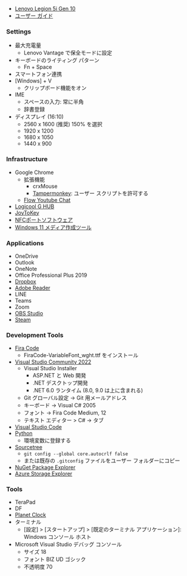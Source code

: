 - [Lenovo Legion 5i Gen 10](https://www.lenovo.com/jp/ja/p/laptops/legion-laptops/legion-5-series/lenovo-legion-5i-gen-10-(15-inch-intel)/83lycto1wwjp4)
- [ユーザー ガイド](https://support.lenovo.com/jp/ja/documentation/legion_5_15_x10)

### Settings
- 最大充電量
  - Lenovo Vantage で保全モードに設定
- キーボードのライティング パターン
  - Fn + Space
- スマートフォン連携
- [Windows] + V
  - クリップボード機能をオン
- IME
  - スペースの入力: 常に半角
  - 辞書登録
- ディスプレイ (16:10)
  - 2560 x 1600 (推奨) 150% を選択
  - 1920 x 1200
  - 1680 x 1050
  - 1440 x 900

### Infrastructure
- Google Chrome
  - 拡張機能
    - crxMouse
    - [Tampermonkey](chrome://extensions/?id=dhdgffkkebhmkfjojejmpbldmpobfkfo): ユーザー スクリプトを許可する
  - [Flow Youtube Chat](https://greasyfork.org/ja/scripts/411442-flow-youtube-chat)
- [Logicool G HUB](https://gaming.logicool.co.jp/ja-jp/innovation/g-hub.html)
- [JoyToKey](https://joytokey.net/)
- [NFCポートソフトウェア](https://www.sony.co.jp/Products/felica/consumer/support/download/nfcportsoftware.html)
- [Windows 11 メディア作成ツール](https://www.microsoft.com/ja-jp/software-download/windows11)

### Applications
- OneDrive
- Outlook
- OneNote
- Office Professional Plus 2019
- [Dropbox](https://www.dropbox.com/desktop)
- [Adobe Reader](https://get.adobe.com/jp/reader/)
- LINE
- Teams
- Zoom
- [OBS Studio](https://obsproject.com/)
- [Steam](https://store.steampowered.com/)

### Development Tools
- [Fira Code](https://fonts.google.com/specimen/Fira+Code)
  - FiraCode-VariableFont_wght.ttf をインストール
- [Visual Studio Community 2022](https://visualstudio.microsoft.com/ja/vs/community/)
  - Visual Studio Installer
    - ASP.NET と Web 開発
    - .NET デスクトップ開発
    - .NET 6.0 ランタイム (8.0, 9.0 は上に含まれる)
  - Git グローバル設定 → Git 用メールアドレス
  - キーボード → Visual C# 2005
  - フォント → Fira Code Medium, 12
  - テキスト エディター > C# → タブ
- [Visual Studio Code](https://code.visualstudio.com/)
- [Python](https://www.python.org/downloads/)
  - 環境変数に登録する
- [Sourcetree](https://www.sourcetreeapp.com/)
  - `git config --global core.autocrlf false`
  - または既存の `.gitconfig` ファイルをユーザー フォルダーにコピー
- [NuGet Package Explorer](https://apps.microsoft.com/detail/9wzdncrdmdm3)
- [Azure Storage Explorer](https://azure.microsoft.com/ja-jp/products/storage/storage-explorer)

### Tools
- TeraPad
- DF
- [Planet Clock](https://github.com/sakapon/Tools-2015/releases/tag/clock-v1.0.4)
- ターミナル
  - [設定] > [スタートアップ] > [既定のターミナル アプリケーション]: Windows コンソール ホスト
- Microsoft Visual Studio デバッグ コンソール
  - サイズ 18
  - フォント BIZ UD ゴシック
  - 不透明度 70
